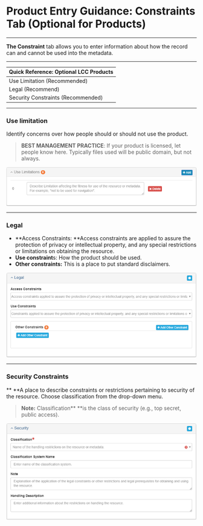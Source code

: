 # Product Entry Guidance: Constraints Tab \(Optional for Products\)

---

**The Constraint** tab allows you to enter information about how the record can and cannot be used into the metadata.

---

| Quick Reference: Optional LCC Products |
| :--- |
| Use Limitation \(Recommended\) |
| Legal \(Recommend\) |
| Security Constraints \(Recommended\) |

---

### **Use limitation**

Identify concerns over how people should or should not use the product.

> **BEST MANAGEMENT PRACTICE**: If your product is licensed, let people know here. Typically files used will be public domain, but not always.

![](/assets/use_limitation.png)

---

### **Legal**

* **Access Constraints: **Access constraints are applied to assure the protection of privacy or intellectual property, and any special restrictions or limitations on obtaining the resource.
* **Use constraint**s: How the product should be used.
* **Other constraints:** This is a place to put standard disclaimers.

![](/assets/legal.png)

---

### **Security Constraints**

** **A place to describe constraints or restrictions pertaining to security of the resource.  Choose classification from the drop-down menu.

> **Note:** Classification** **is the class of security \(e.g., top secret, public access\).

![](/assets/security.png)

